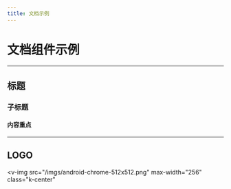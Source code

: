 ```yaml
---
title: 文档示例
---
```


# 文档组件示例

---

## 标题

### 子标题

#### 内容重点

---

## LOGO

<v-img
  src="/imgs/android-chrome-512x512.png"
  max-width="256"
  class="k-center"
></v-img>
